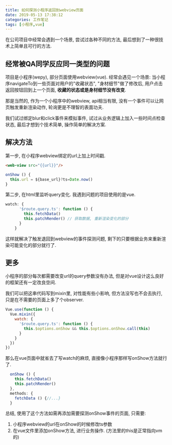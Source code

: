 ```yaml
---
title: 如何探测小程序返回到webview页面
date: 2019-05-13 17:38:12
categories: 工作笔记
tags: [小程序,vue]
---
```

在公司项目中经常会遇到一个场景, 尝试过各种不同的方法, 最后想到了一种很技术上简单且可行的方法.

<!--more-->

## 经常被QA同学反应同一类型的问题

项目是小程序(wepy), 部分页面使用webview(vue). 经常会遇见一个场景: 当小程序navigateTo到一些页面对用户的"收藏状态", "身材细节"做了修改后, 用户点击返回按钮回到上一个页面, **收藏的状态或是身材细节没有改变**.

那是当然的, 作为一个小程序中的webview, api相当有限, 没有一个事件可以让网页触发重新渲染动作, 轮询更是不理智的表面功夫.

我们试过绑定blur和click事件来模拟事件, 试过从业务逻辑上加入一些时间点检查状态, 最后才想到个技术简单, 操作简单的解决方案.

## 解决方法

第一步, 在小程序webview绑定的url上加上时间戳.

```html
<web-view src="{{url}}"/>
```

```js
onShow () {
  this.url = ${base_url}?ts=Date.now()
}
```

第二步, 在html里监听query变化. 我遇到问题的项目使用的是vue.

```js
watch: {
      '$route.query.ts': function () {
        this.fetchData()
        this.patchRender() // 获取数据, 重新渲染变化的部分
      }
    }
```

这样就解决了触发退回到webview的事件探测问题, 剩下的只要根据业务来重新渲染可能变化的部分就行了.

## 更多

小程序的部分每次都需要改变url的query参数没有办法, 但是对vue设计这么良好的框架还有一定改良空间.

我们可以把这串代码写到mixin里, 对性能有些小影响, 但方法没写也不会去执行, 只是在不需要的页面上多了个observer.

```js
Vue.use(function () {
  Vue.mixin({
    watch: {
      '$route.query.ts': function () {
        this.$options.onShow && this.$options.onShow.call(this)
      }
    }
  })
})
```

那么在vue页面中就省去了写watch的麻烦, 直接像小程序那样写onShow方法就行了.

```js
  onShow () {
    this.fetchData()
    this.patchRender() 
  },
  methods: {
    fetchData () {//...}
  }
```

总结, 使用了这个方法如需再添加需要探测onShow事件的页面, 只需要:

1. 小程序webview的url在onShow的时候修改ts参数
2. 在vue文件里添加onShow方法, 进行业务操作. (方法里的this是正常指向vm的)

